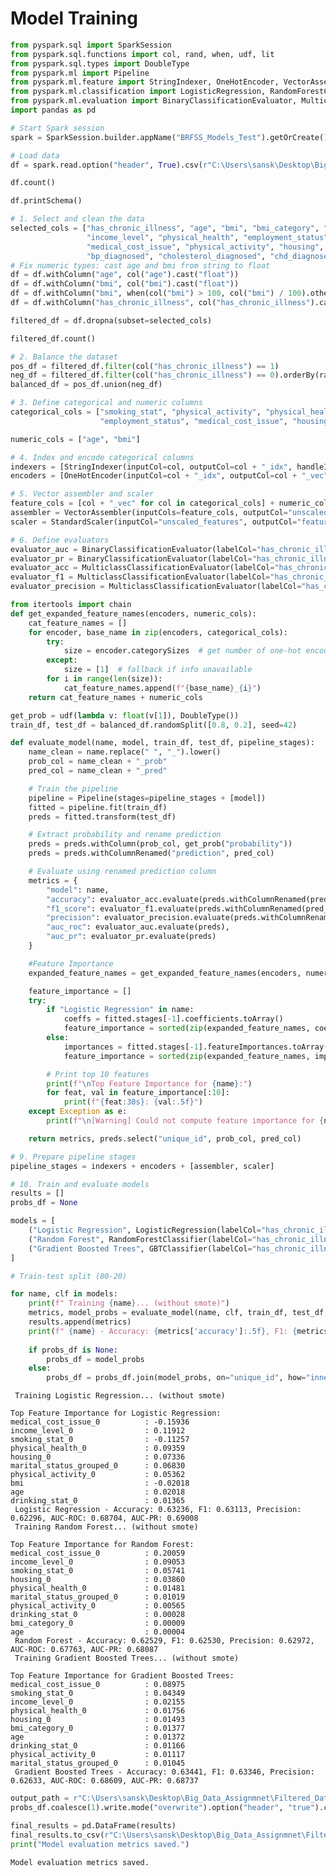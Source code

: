 # Model Training 


```python
from pyspark.sql import SparkSession
from pyspark.sql.functions import col, rand, when, udf, lit
from pyspark.sql.types import DoubleType
from pyspark.ml import Pipeline
from pyspark.ml.feature import StringIndexer, OneHotEncoder, VectorAssembler, StandardScaler
from pyspark.ml.classification import LogisticRegression, RandomForestClassifier, GBTClassifier
from pyspark.ml.evaluation import BinaryClassificationEvaluator, MulticlassClassificationEvaluator
import pandas as pd
```


```python
# Start Spark session
spark = SparkSession.builder.appName("BRFSS_Models_Test").getOrCreate()

# Load data
df = spark.read.option("header", True).csv(r"C:\Users\sansk\Desktop\Big_Data_Assignmnet\Filtered_Data\original_filtered_30_39_csv")
```


```python
df.count()
```


```python
df.printSchema()
```


```python
# 1. Select and clean the data
selected_cols = ["has_chronic_illness", "age", "bmi", "bmi_category", "smoking_stat", 
                 "income_level", "physical_health", "employment_status",
                 "medical_cost_issue", "physical_activity", "housing", "drinking_stat", "marital_status_grouped",
                 "bp_diagnosed", "cholesterol_diagnosed", "chd_diagnosed", "depr_diagnosed", "diab_diagnosed"]
# Fix numeric types: cast age and bmi from string to float
df = df.withColumn("age", col("age").cast("float"))
df = df.withColumn("bmi", col("bmi").cast("float"))
df = df.withColumn("bmi", when(col("bmi") > 100, col("bmi") / 100).otherwise(col("bmi")))
df = df.withColumn("has_chronic_illness", col("has_chronic_illness").cast("int"))

filtered_df = df.dropna(subset=selected_cols)
```


```python
filtered_df.count()
```


```python
# 2. Balance the dataset
pos_df = filtered_df.filter(col("has_chronic_illness") == 1)
neg_df = filtered_df.filter(col("has_chronic_illness") == 0).orderBy(rand()).limit(pos_df.count())
balanced_df = pos_df.union(neg_df)

# 3. Define categorical and numeric columns
categorical_cols = ["smoking_stat", "physical_activity", "physical_health", "drinking_stat", "bmi_category",
                    "employment_status", "medical_cost_issue", "housing", "income_level", "marital_status_grouped"]

numeric_cols = ["age", "bmi"]
```


```python
# 4. Index and encode categorical columns
indexers = [StringIndexer(inputCol=col, outputCol=col + "_idx", handleInvalid="keep") for col in categorical_cols]
encoders = [OneHotEncoder(inputCol=col + "_idx", outputCol=col + "_vec") for col in categorical_cols]

# 5. Vector assembler and scaler
feature_cols = [col + "_vec" for col in categorical_cols] + numeric_cols
assembler = VectorAssembler(inputCols=feature_cols, outputCol="unscaled_features")
scaler = StandardScaler(inputCol="unscaled_features", outputCol="features")
```


```python
# 6. Define evaluators
evaluator_auc = BinaryClassificationEvaluator(labelCol="has_chronic_illness", metricName="areaUnderROC")
evaluator_pr = BinaryClassificationEvaluator(labelCol="has_chronic_illness", metricName="areaUnderPR")
evaluator_acc = MulticlassClassificationEvaluator(labelCol="has_chronic_illness", predictionCol="prediction", metricName="accuracy")
evaluator_f1 = MulticlassClassificationEvaluator(labelCol="has_chronic_illness", predictionCol="prediction", metricName="f1")
evaluator_precision = MulticlassClassificationEvaluator(labelCol="has_chronic_illness", predictionCol="prediction", metricName="precisionByLabel")
```


```python
from itertools import chain
def get_expanded_feature_names(encoders, numeric_cols):
    cat_feature_names = []
    for encoder, base_name in zip(encoders, categorical_cols):
        try:
            size = encoder.categorySizes  # get number of one-hot encoded categories
        except:
            size = [1]  # fallback if info unavailable
        for i in range(len(size)):
            cat_feature_names.append(f"{base_name}_{i}")
    return cat_feature_names + numeric_cols

get_prob = udf(lambda v: float(v[1]), DoubleType())
train_df, test_df = balanced_df.randomSplit([0.8, 0.2], seed=42)

def evaluate_model(name, model, train_df, test_df, pipeline_stages):
    name_clean = name.replace(" ", "_").lower()
    prob_col = name_clean + "_prob"
    pred_col = name_clean + "_pred"

    # Train the pipeline
    pipeline = Pipeline(stages=pipeline_stages + [model])
    fitted = pipeline.fit(train_df)
    preds = fitted.transform(test_df)

    # Extract probability and rename prediction
    preds = preds.withColumn(prob_col, get_prob("probability"))
    preds = preds.withColumnRenamed("prediction", pred_col)

    # Evaluate using renamed prediction column
    metrics = {
        "model": name,
        "accuracy": evaluator_acc.evaluate(preds.withColumnRenamed(pred_col, "prediction")),
        "f1_score": evaluator_f1.evaluate(preds.withColumnRenamed(pred_col, "prediction")),
        "precision": evaluator_precision.evaluate(preds.withColumnRenamed(pred_col, "prediction")),
        "auc_roc": evaluator_auc.evaluate(preds),
        "auc_pr": evaluator_pr.evaluate(preds)
    }

    #Feature Importance
    expanded_feature_names = get_expanded_feature_names(encoders, numeric_cols)

    feature_importance = []
    try:
        if "Logistic Regression" in name:
            coeffs = fitted.stages[-1].coefficients.toArray()
            feature_importance = sorted(zip(expanded_feature_names, coeffs), key=lambda x: abs(x[1]), reverse=True)
        else:
            importances = fitted.stages[-1].featureImportances.toArray()
            feature_importance = sorted(zip(expanded_feature_names, importances), key=lambda x: x[1], reverse=True)

        # Print top 10 features
        print(f"\nTop Feature Importance for {name}:")
        for feat, val in feature_importance[:10]:
            print(f"{feat:30s}: {val:.5f}")
    except Exception as e:
        print(f"\n[Warning] Could not compute feature importance for {name}: {e}")

    return metrics, preds.select("unique_id", prob_col, pred_col)

```


```python
# 9. Prepare pipeline stages
pipeline_stages = indexers + encoders + [assembler, scaler]

# 10. Train and evaluate models
results = []
probs_df = None

models = [
    ("Logistic Regression", LogisticRegression(labelCol="has_chronic_illness", featuresCol="features")),
    ("Random Forest", RandomForestClassifier(labelCol="has_chronic_illness", featuresCol="features")),
    ("Gradient Boosted Trees", GBTClassifier(labelCol="has_chronic_illness", featuresCol="features", maxIter=50))
]
```


```python
# Train-test split (80-20)

for name, clf in models:
    print(f" Training {name}... (without smote)")
    metrics, model_probs = evaluate_model(name, clf, train_df, test_df, pipeline_stages)
    results.append(metrics)
    print(f" {name} - Accuracy: {metrics['accuracy']:.5f}, F1: {metrics['f1_score']:.5f}, Precision: {metrics['precision']:.5f}, AUC-ROC: {metrics['auc_roc']:.5f}, AUC-PR: {metrics['auc_pr']:.5f}")
    
    if probs_df is None:
        probs_df = model_probs
    else:
        probs_df = probs_df.join(model_probs, on="unique_id", how="inner")


```

     Training Logistic Regression... (without smote)
    
    Top Feature Importance for Logistic Regression:
    medical_cost_issue_0          : -0.15936
    income_level_0                : 0.11912
    smoking_stat_0                : -0.11257
    physical_health_0             : 0.09359
    housing_0                     : 0.07336
    marital_status_grouped_0      : 0.06830
    physical_activity_0           : 0.05362
    bmi                           : -0.02018
    age                           : 0.02018
    drinking_stat_0               : 0.01365
     Logistic Regression - Accuracy: 0.63236, F1: 0.63113, Precision: 0.62296, AUC-ROC: 0.68704, AUC-PR: 0.69008
     Training Random Forest... (without smote)
    
    Top Feature Importance for Random Forest:
    medical_cost_issue_0          : 0.20059
    income_level_0                : 0.09053
    smoking_stat_0                : 0.05741
    housing_0                     : 0.03860
    physical_health_0             : 0.01481
    marital_status_grouped_0      : 0.01019
    physical_activity_0           : 0.00565
    drinking_stat_0               : 0.00028
    bmi_category_0                : 0.00009
    age                           : 0.00004
     Random Forest - Accuracy: 0.62529, F1: 0.62530, Precision: 0.62972, AUC-ROC: 0.67763, AUC-PR: 0.68087
     Training Gradient Boosted Trees... (without smote)
    
    Top Feature Importance for Gradient Boosted Trees:
    medical_cost_issue_0          : 0.08975
    smoking_stat_0                : 0.04349
    income_level_0                : 0.02155
    physical_health_0             : 0.01756
    housing_0                     : 0.01493
    bmi_category_0                : 0.01377
    age                           : 0.01372
    drinking_stat_0               : 0.01166
    physical_activity_0           : 0.01117
    marital_status_grouped_0      : 0.01045
     Gradient Boosted Trees - Accuracy: 0.63441, F1: 0.63346, Precision: 0.62633, AUC-ROC: 0.68609, AUC-PR: 0.68737
    


```python
output_path = r"C:\Users\sansk\Desktop\Big_Data_Assignmnet\Filtered_Data\New_data\combined_models_probs.csv"
probs_df.coalesce(1).write.mode("overwrite").option("header", "true").csv(output_path)
```


```python
final_results = pd.DataFrame(results)
final_results.to_csv(r"C:\Users\sansk\Desktop\Big_Data_Assignmnet\Filtered_Data\combined_model_metrics.csv", index=False)
print("Model evaluation metrics saved.")

```

    Model evaluation metrics saved.
    


```python

```
